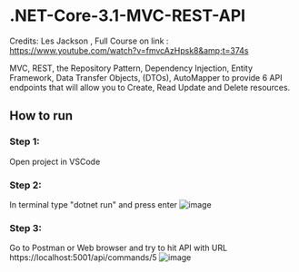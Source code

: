 # .NET-Core-3.1-MVC-REST-API
Credits: Les Jackson  , Full Course on link : https://www.youtube.com/watch?v=fmvcAzHpsk8&amp;t=374s

MVC, REST, the Repository Pattern, Dependency Injection, Entity Framework, Data Transfer Objects, (DTOs), AutoMapper to provide 6 API endpoints that will allow you to Create, Read Update and Delete resources.

## How to run 
### Step 1:
Open project in VSCode 
### Step 2:
In terminal type "dotnet run" and press enter
![image](https://user-images.githubusercontent.com/49925421/90767891-32c3ad80-e2ee-11ea-8c87-e3f5d0521192.png)
### Step 3: 
Go to Postman or Web browser and try to hit API with URL https://localhost:5001/api/commands/5
![image](https://user-images.githubusercontent.com/49925421/90944499-808c0300-e41f-11ea-9df0-08d5aa078dad.png)


